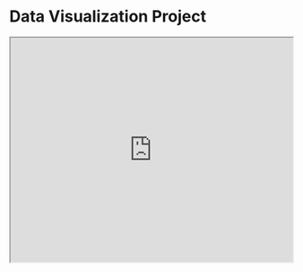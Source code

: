 # Data Visualization Project



<iframe src="https://armankafai.shinyapps.io/DataVizProject/" width="100%" height="400px"></iframe>
